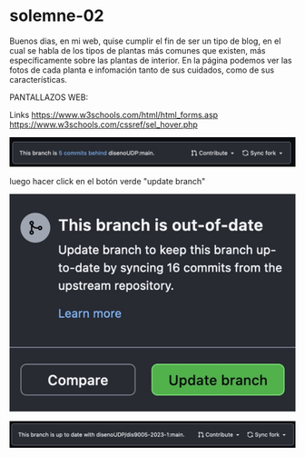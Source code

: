 # solemne-02
Buenos dias, en mi web, quise cumplir el fin de ser un tipo de blog, en el cual se habla de los tipos de plantas más comunes que existen, más específicamente sobre las plantas de interior. En la página podemos ver las fotos de cada planta e infomación tanto de sus cuidados, como de sus características.

PANTALLAZOS WEB:




Links
https://www.w3schools.com/html/html_forms.asp
https://www.w3schools.com/cssref/sel_hover.php


![pantallazo de sync fork](./github-sync-fork.jpg)

luego hacer click en el botón verde "update branch"

![pantallazo de update branch](./github-update-branch.jpg)

![pantallazo de up to date](./github-up-to-date.jpg)
